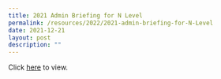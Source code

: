 ```yaml
---
title: 2021 Admin Briefing for N Level
permalink: /resources/2022/2021-admin-briefing-for-N-Level
date: 2021-12-21
layout: post
description: ""
---
```

Click [here](/files/2021%20N-Level%20Admin%20Matters_17%20Dec%202021%20Final%20for%20upload.pdf) to view.